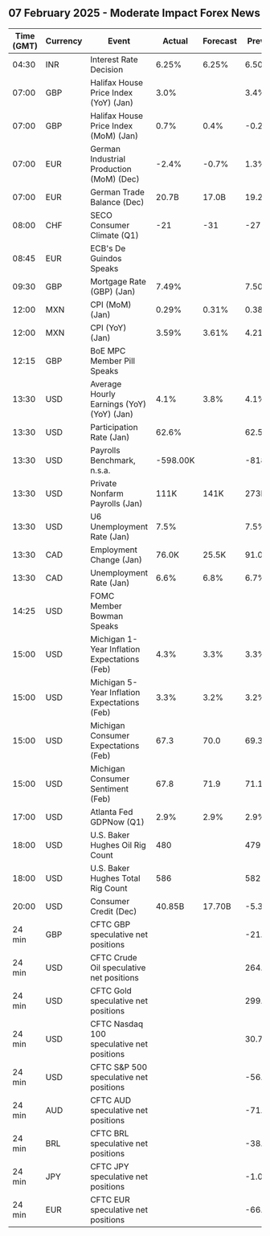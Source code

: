 ## 07 February 2025 - Moderate Impact Forex News

| Time (GMT) | Currency | Event | Actual | Forecast | Previous |
|------|----------|-------|--------|----------|----------|
| 04:30 | INR | Interest Rate Decision | 6.25% | 6.25% | 6.50% |
| 07:00 | GBP | Halifax House Price Index (YoY) (Jan) | 3.0% |  | 3.4% |
| 07:00 | GBP | Halifax House Price Index (MoM) (Jan) | 0.7% | 0.4% | -0.2% |
| 07:00 | EUR | German Industrial Production (MoM) (Dec) | -2.4% | -0.7% | 1.3% |
| 07:00 | EUR | German Trade Balance (Dec) | 20.7B | 17.0B | 19.2B |
| 08:00 | CHF | SECO Consumer Climate (Q1) | -21 | -31 | -27 |
| 08:45 | EUR | ECB's De Guindos Speaks |  |  |  |
| 09:30 | GBP | Mortgage Rate (GBP) (Jan) | 7.49% |  | 7.50% |
| 12:00 | MXN | CPI (MoM) (Jan) | 0.29% | 0.31% | 0.38% |
| 12:00 | MXN | CPI (YoY) (Jan) | 3.59% | 3.61% | 4.21% |
| 12:15 | GBP | BoE MPC Member Pill Speaks |  |  |  |
| 13:30 | USD | Average Hourly Earnings (YoY) (YoY) (Jan) | 4.1% | 3.8% | 4.1% |
| 13:30 | USD | Participation Rate (Jan) | 62.6% |  | 62.5% |
| 13:30 | USD | Payrolls Benchmark, n.s.a. | -598.00K |  | -818.00K |
| 13:30 | USD | Private Nonfarm Payrolls (Jan) | 111K | 141K | 273K |
| 13:30 | USD | U6 Unemployment Rate (Jan) | 7.5% |  | 7.5% |
| 13:30 | CAD | Employment Change (Jan) | 76.0K | 25.5K | 91.0K |
| 13:30 | CAD | Unemployment Rate (Jan) | 6.6% | 6.8% | 6.7% |
| 14:25 | USD | FOMC Member Bowman Speaks |  |  |  |
| 15:00 | USD | Michigan 1-Year Inflation Expectations (Feb) | 4.3% | 3.3% | 3.3% |
| 15:00 | USD | Michigan 5-Year Inflation Expectations (Feb) | 3.3% | 3.2% | 3.2% |
| 15:00 | USD | Michigan Consumer Expectations (Feb) | 67.3 | 70.0 | 69.3 |
| 15:00 | USD | Michigan Consumer Sentiment (Feb) | 67.8 | 71.9 | 71.1 |
| 17:00 | USD | Atlanta Fed GDPNow (Q1) | 2.9% | 2.9% | 2.9% |
| 18:00 | USD | U.S. Baker Hughes Oil Rig Count | 480 |  | 479 |
| 18:00 | USD | U.S. Baker Hughes Total Rig Count | 586 |  | 582 |
| 20:00 | USD | Consumer Credit (Dec) | 40.85B | 17.70B | -5.37B |
| 24 min | GBP | CFTC GBP speculative net positions |  |  | -21.7K |
| 24 min | USD | CFTC Crude Oil speculative net positions |  |  | 264.1K |
| 24 min | USD | CFTC Gold speculative net positions |  |  | 299.4K |
| 24 min | USD | CFTC Nasdaq 100 speculative net positions |  |  | 30.7K |
| 24 min | USD | CFTC S&P 500 speculative net positions |  |  | -56.2K |
| 24 min | AUD | CFTC AUD speculative net positions |  |  | -71.8K |
| 24 min | BRL | CFTC BRL speculative net positions |  |  | -38.5K |
| 24 min | JPY | CFTC JPY speculative net positions |  |  | -1.0K |
| 24 min | EUR | CFTC EUR speculative net positions |  |  | -66.6K |
